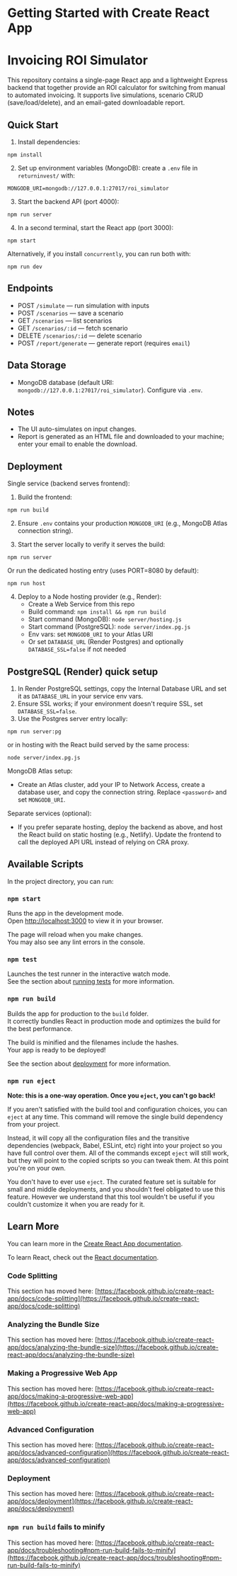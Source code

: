 # Getting Started with Create React App

Invoicing ROI Simulator
=======================

This repository contains a single-page React app and a lightweight Express backend that together provide an ROI calculator for switching from manual to automated invoicing. It supports live simulations, scenario CRUD (save/load/delete), and an email-gated downloadable report.

Quick Start
-----------

1. Install dependencies:

```
npm install
```

2. Set up environment variables (MongoDB): create a `.env` file in `returninvest/` with:

```
MONGODB_URI=mongodb://127.0.0.1:27017/roi_simulator
```

3. Start the backend API (port 4000):

```
npm run server
```

4. In a second terminal, start the React app (port 3000):

```
npm start
```

Alternatively, if you install `concurrently`, you can run both with:

```
npm run dev
```

Endpoints
---------

- POST `/simulate` — run simulation with inputs
- POST `/scenarios` — save a scenario
- GET `/scenarios` — list scenarios
- GET `/scenarios/:id` — fetch scenario
- DELETE `/scenarios/:id` — delete scenario
- POST `/report/generate` — generate report (requires `email`)

Data Storage
------------

- MongoDB database (default URI: `mongodb://127.0.0.1:27017/roi_simulator`). Configure via `.env`.

Notes
-----

- The UI auto-simulates on input changes.
- Report is generated as an HTML file and downloaded to your machine; enter your email to enable the download.

Deployment
----------

Single service (backend serves frontend):

1. Build the frontend:

```
npm run build
```

2. Ensure `.env` contains your production `MONGODB_URI` (e.g., MongoDB Atlas connection string).

3. Start the server locally to verify it serves the build:

```
npm run server
```

Or run the dedicated hosting entry (uses PORT=8080 by default):

```
npm run host
```

4. Deploy to a Node hosting provider (e.g., Render):
   - Create a Web Service from this repo
   - Build command: `npm install && npm run build`
   - Start command (MongoDB): `node server/hosting.js`
   - Start command (PostgreSQL): `node server/index.pg.js`
   - Env vars: set `MONGODB_URI` to your Atlas URI
    - Or set `DATABASE_URL` (Render Postgres) and optionally `DATABASE_SSL=false` if not needed

PostgreSQL (Render) quick setup
-------------------------------

1. In Render PostgreSQL settings, copy the Internal Database URL and set it as `DATABASE_URL` in your service env vars.
2. Ensure SSL works; if your environment doesn't require SSL, set `DATABASE_SSL=false`.
3. Use the Postgres server entry locally:

```
npm run server:pg
```

or in hosting with the React build served by the same process:

```
node server/index.pg.js
```

MongoDB Atlas setup:

- Create an Atlas cluster, add your IP to Network Access, create a database user, and copy the connection string. Replace `<password>` and set `MONGODB_URI`.

Separate services (optional):

- If you prefer separate hosting, deploy the backend as above, and host the React build on static hosting (e.g., Netlify). Update the frontend to call the deployed API URL instead of relying on CRA proxy.

## Available Scripts

In the project directory, you can run:

### `npm start`

Runs the app in the development mode.\
Open [http://localhost:3000](http://localhost:3000) to view it in your browser.

The page will reload when you make changes.\
You may also see any lint errors in the console.

### `npm test`

Launches the test runner in the interactive watch mode.\
See the section about [running tests](https://facebook.github.io/create-react-app/docs/running-tests) for more information.

### `npm run build`

Builds the app for production to the `build` folder.\
It correctly bundles React in production mode and optimizes the build for the best performance.

The build is minified and the filenames include the hashes.\
Your app is ready to be deployed!

See the section about [deployment](https://facebook.github.io/create-react-app/docs/deployment) for more information.

### `npm run eject`

**Note: this is a one-way operation. Once you `eject`, you can't go back!**

If you aren't satisfied with the build tool and configuration choices, you can `eject` at any time. This command will remove the single build dependency from your project.

Instead, it will copy all the configuration files and the transitive dependencies (webpack, Babel, ESLint, etc) right into your project so you have full control over them. All of the commands except `eject` will still work, but they will point to the copied scripts so you can tweak them. At this point you're on your own.

You don't have to ever use `eject`. The curated feature set is suitable for small and middle deployments, and you shouldn't feel obligated to use this feature. However we understand that this tool wouldn't be useful if you couldn't customize it when you are ready for it.

## Learn More

You can learn more in the [Create React App documentation](https://facebook.github.io/create-react-app/docs/getting-started).

To learn React, check out the [React documentation](https://reactjs.org/).

### Code Splitting

This section has moved here: [https://facebook.github.io/create-react-app/docs/code-splitting](https://facebook.github.io/create-react-app/docs/code-splitting)

### Analyzing the Bundle Size

This section has moved here: [https://facebook.github.io/create-react-app/docs/analyzing-the-bundle-size](https://facebook.github.io/create-react-app/docs/analyzing-the-bundle-size)

### Making a Progressive Web App

This section has moved here: [https://facebook.github.io/create-react-app/docs/making-a-progressive-web-app](https://facebook.github.io/create-react-app/docs/making-a-progressive-web-app)

### Advanced Configuration

This section has moved here: [https://facebook.github.io/create-react-app/docs/advanced-configuration](https://facebook.github.io/create-react-app/docs/advanced-configuration)

### Deployment

This section has moved here: [https://facebook.github.io/create-react-app/docs/deployment](https://facebook.github.io/create-react-app/docs/deployment)

### `npm run build` fails to minify

This section has moved here: [https://facebook.github.io/create-react-app/docs/troubleshooting#npm-run-build-fails-to-minify](https://facebook.github.io/create-react-app/docs/troubleshooting#npm-run-build-fails-to-minify)
